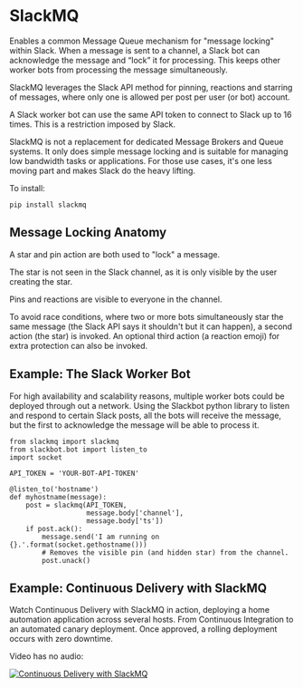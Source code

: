 # SlackMQ

Enables a common Message Queue mechanism for "message locking" within Slack. 
When a message is sent to a channel, a Slack bot can acknowledge the message 
and “lock” it for processing. This keeps other worker bots from processing the 
message simultaneously.

SlackMQ leverages the Slack API method for pinning, reactions and starring of 
messages, where only one is allowed per post per user (or bot) account. 

A Slack worker bot can use the same API token to connect to Slack up to 16 
times. This is a restriction imposed by Slack.

SlackMQ is not a replacement for dedicated Message Brokers and Queue systems. It
only does simple message locking and is suitable for managing low bandwidth
tasks or applications. For those use cases, it's one less moving part and makes
Slack do the heavy lifting.

To install:
```
pip install slackmq
```

## Message Locking Anatomy

A star and pin action are both used to "lock" a message. 

The star is not seen in the Slack channel, as it is only visible by the user 
creating the star.

Pins and reactions are visible to everyone in the channel.

To avoid race conditions, where two or more bots simultaneously star the
same message (the Slack API says it shouldn't but it can happen), a second 
action (the star) is invoked. An optional third action (a reaction emoji) for 
extra protection can also be invoked.

## Example: The Slack Worker Bot

For high availability and scalability reasons, multiple worker bots could be 
deployed through out a network. Using the Slackbot python library to listen and 
respond to certain Slack posts, all the bots will receive the message, but the 
first to acknowledge the message will be able to process it. 

```
from slackmq import slackmq
from slackbot.bot import listen_to
import socket

API_TOKEN = 'YOUR-BOT-API-TOKEN'

@listen_to('hostname')
def myhostname(message):
    post = slackmq(API_TOKEN,
                   message.body['channel'], 
                   message.body['ts'])
    if post.ack():
        message.send('I am running on {}.'.format(socket.gethostname()))
        # Removes the visible pin (and hidden star) from the channel.
        post.unack()
```

## Example: Continuous Delivery with SlackMQ

Watch Continuous Delivery with SlackMQ in action, deploying a home automation
application across several hosts. From Continuous Integration to an automated
canary deployment. Once approved, a rolling deployment occurs with zero 
downtime.

Video has no audio:

[![Continuous Delivery with SlackMQ](http://img.youtube.com/vi/YW6IdsvdxXI/0.jpg)](http://www.youtube.com/watch?v=YW6IdsvdxXI "Continuous Delivery with SlackMQ")
